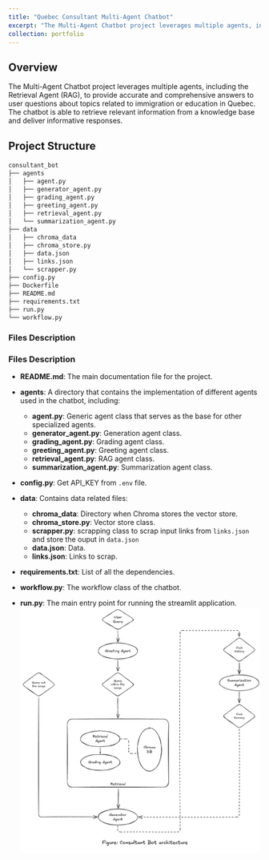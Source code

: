 ```yaml
---
title: "Quebec Consultant Multi-Agent Chatbot"
excerpt: "The Multi-Agent Chatbot project leverages multiple agents, including the Retrieval Agent (RAG), to provide accurate and comprehensive answers to user questions about topics related to immigration or education in Quebec. The chatbot is able to retrieve relevant information from a knowledge base and deliver informative responses. <br/><img src='/images/chatbot.png'>"
collection: portfolio
---
```


## Overview

The Multi-Agent Chatbot project leverages multiple agents, including the Retrieval Agent (RAG), to provide accurate and comprehensive answers to user questions about topics related to immigration or education in Quebec. The chatbot is able to retrieve relevant information from a knowledge base and deliver informative responses.


## Project Structure

```
consultant_bot
├── agents
│   ├── agent.py
│   ├── generator_agent.py
│   ├── grading_agent.py
│   ├── greeting_agent.py
│   ├── retrieval_agent.py
│   └── summarization_agent.py
├── data
│   ├── chroma_data
│   ├── chroma_store.py
│   ├── data.json
│   ├── links.json
│   └── scrapper.py
├── config.py
├── Dockerfile
├── README.md
├── requirements.txt
├── run.py
└── workflow.py

```

### Files Description

### Files Description

- **README.md**: The main documentation file for the project.
- **agents**: A directory that contains the implementation of different agents used in the chatbot, including:
    - **agent.py**: Generic agent class that serves as the base for other specialized agents.
    - **generator_agent.py**: Generation agent class.
    - **grading_agent.py**: Grading agent class.
    - **greeting_agent.py**: Greeting agent class.
    - **retrieval_agent.py**: RAG agent class.
    - **summarization_agent.py**: Summarization agent class.

- **config.py**: Get API_KEY from `.env` file.
- **data**: Contains data related files:
    - **chroma_data**: Directory when Chroma stores the vector store.
    - **chroma_store.py**: Vector store class.
    - **scrapper.py**: scrapping class to scrap input links from `links.json` and store the ouput in `data.json`
    - **data.json**: Data.
    - **links.json**: Links to scrap.
- **requirements.txt**: List of all the dependencies.
- **workflow.py**: The workflow class of the chatbot.
- **run.py**: The main entry point for running the streamlit application.
![chatbot](/images/chatbot.png)